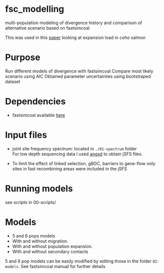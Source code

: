 # fsc_modelling
multi-population modeling of divergence history and comparison of alternative scenario based on fastsimcoal

This was used in this [paper](https://www.biorxiv.org/content/10.1101/732750v3) looking at expansion load in coho salmon 

# Purpose
Run different models of divergence with fastsimcoal
Compare most likely scenario using AIC 
Obtained parameter uncertainties using bootstraped dataset 

# Dependencies
* fastsimcoal available [here](http://cmpg.unibe.ch/software/fastsimcoal2/)

# Input files 
* joint site frequency spectrum: located in `./01-spectrum` folder  
For low depth sequencing data I used [angsd](http://www.popgen.dk/angsd/index.php/ANGSD#Overview) to obtain jSFS files.

* To limit the effect of linked selection, gBGC, barriers to gene-flow only sites in fast recombining areas were included in the jSFS

# Running models 
see scripts in 00-scripts/ 

# Models 
* 5 and 6 pops models
* With and without migration. 
* With and without population expansion.
* With and without secondary contacts

5 and 6 pop models can be easily modified by editing those in the folder `02-models`.
See fastsimcoal manual for further details
